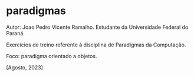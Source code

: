 # paradigmas

Autor: Joao Pedro Vicente Ramalho.
Estudante da Universidade Federal do Paraná.

Exercícios de treino referente à disciplina de Paradigmas da Computação.

Foco: paradigma orientado a objetos.

[Agosto, 2023]
